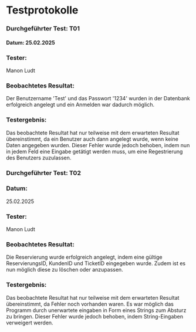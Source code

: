 Testprotokolle
=====

### Durchgeführter Test: T01
#### Datum: 25.02.2025
### Tester: 
Manon Ludt
### Beobachtetes Resultat: 
Der Benutzername 'Test' und das Passwort '1234' wurden in der Datenbank erfolgreich angelegt und ein Anmelden war dadurch möglich.
### Testergebnis: 
Das beobachtete Resultat hat nur teilweise mit dem erwarteten Resultat übereinstimmt, da ein Benutzer auch dann angelegt 
wurde, wenn keine Daten angegeben wurden. 
Dieser Fehler wurde jedoch behoben, indem nun in jedem Feld eine Eingabe getätigt werden muss, um eine Regestrierung des
Benutzers zuzulassen.


### Durchgeführter Test: T02
### Datum: 
25.02.2025
### Tester: 
Manon Ludt
### Beobachtetes Resultat: 
Die Reservierung wurde erfolgreich angelegt, indem eine gültige ReservierungsID, KundenID und TicketID eingegeben wurde.
Zudem ist es nun möglich diese zu löschen oder anzupassen.
### Testergebnis: 
Das beobachtete Resultat hat nur teilweise mit dem erwarteten Resultat übereinstimmt, da Fehler noch vorhanden waren.
Es war möglich das Programm durch unerwartete eingaben in Form eines Strings zum Absturz zu bringen.
Dieser Fehler wurde jedoch behoben, indem String-Eingaben verweigert werden.





